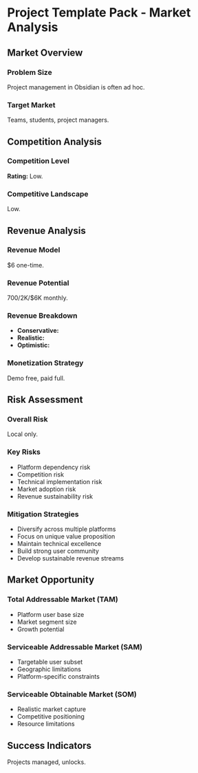 # Project Template Pack - Market Analysis

## Market Overview

### Problem Size
Project management in Obsidian is often ad hoc.

### Target Market
Teams, students, project managers.

## Competition Analysis

### Competition Level
**Rating:** Low.

### Competitive Landscape
Low.

## Revenue Analysis

### Revenue Model
$6 one-time.

### Revenue Potential
$700/$2K/$6K monthly.

### Revenue Breakdown
- **Conservative:** 
- **Realistic:** 
- **Optimistic:** 

### Monetization Strategy
Demo free, paid full.

## Risk Assessment

### Overall Risk
Local only.

### Key Risks
- Platform dependency risk
- Competition risk
- Technical implementation risk
- Market adoption risk
- Revenue sustainability risk

### Mitigation Strategies
- Diversify across multiple platforms
- Focus on unique value proposition
- Maintain technical excellence
- Build strong user community
- Develop sustainable revenue streams

## Market Opportunity

### Total Addressable Market (TAM)
- Platform user base size
- Market segment size
- Growth potential

### Serviceable Addressable Market (SAM)
- Targetable user subset
- Geographic limitations
- Platform-specific constraints

### Serviceable Obtainable Market (SOM)
- Realistic market capture
- Competitive positioning
- Resource limitations

## Success Indicators
Projects managed, unlocks.
